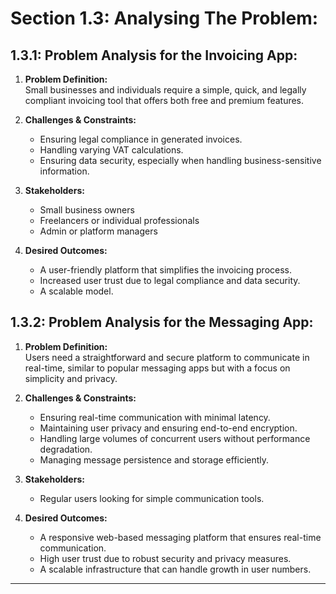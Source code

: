 # Section 1.3: Analysing The Problem:

## 1.3.1: **Problem Analysis for the Invoicing App:**

1. **Problem Definition:**  
   Small businesses and individuals require a simple, quick, and legally compliant invoicing tool that offers both free and premium features.

2. **Challenges & Constraints:**
    - Ensuring legal compliance in generated invoices.
    - Handling varying VAT calculations.
    - Ensuring data security, especially when handling business-sensitive information.

3. **Stakeholders:**
    - Small business owners
    - Freelancers or individual professionals
    - Admin or platform managers

4. **Desired Outcomes:**
    - A user-friendly platform that simplifies the invoicing process.
    - Increased user trust due to legal compliance and data security.
    - A scalable model.

## 1.3.2: **Problem Analysis for the Messaging App:**

1. **Problem Definition:**  
   Users need a straightforward and secure platform to communicate in real-time, similar to popular messaging apps but with a focus on simplicity and privacy.

2. **Challenges & Constraints:**
    - Ensuring real-time communication with minimal latency.
    - Maintaining user privacy and ensuring end-to-end encryption.
    - Handling large volumes of concurrent users without performance degradation.
    - Managing message persistence and storage efficiently.

3. **Stakeholders:**
    - Regular users looking for simple communication tools.

4. **Desired Outcomes:**
    - A responsive web-based messaging platform that ensures real-time communication.
    - High user trust due to robust security and privacy measures.
    - A scalable infrastructure that can handle growth in user numbers.

---
